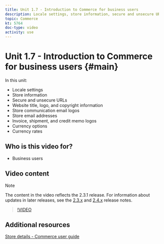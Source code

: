 ```yaml
---
title: Unit 1.7 - Introduction to Commerce for business users
description: Locale settings, store information, secure and unsecure URLs, website title, logo, copyright information, communication email logos, store email addresses, currency options, and currency rates
topic: Commerce
kt: 5764
doc-type: video
activity: use
---
```


# Unit 1.7 - Introduction to Commerce for business users {#main}

In this unit:

- Locale settings
- Store information
- Secure and unsecure URLs
- Website title, logo, and copyright information
- Store communication email logos 
- Store email addresses
- Invoice, shipment, and credit memo logos
- Currency options
- Currency rates

## Who is this video for?

- Business users

## Video content

>[!NOTE]
>
>The content in the video reflects the 2.3.1 release. For information about updates in later releases, see the [ 2.3.x](https://devdocs.magento.com/guides/v2.3/release-notes/bk-release-notes.html) and [2.4.x](https://devdocs.magento.com/guides/v2.4/release-notes/bk-release-notes.html) release notes.

>[!VIDEO](https://video.tv.adobe.com/v/35949?quality=12&learn=on)

## Additional resources

[Store details - Commerce user guide](https://docs.magento.com/user-guide/stores/store-details.html)
